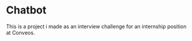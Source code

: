 # Chatbot
This is a project i made as an interview challenge for an internship position at Conveos.
